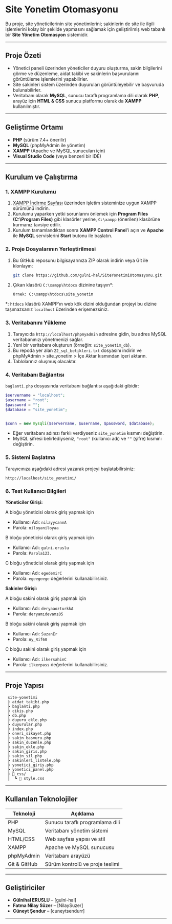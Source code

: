 # Site Yonetim Otomasyonu


Bu proje, site yöneticilerinin site yönetimlerini; sakinlerin de site ile ilgili işlemlerini kolay bir şekilde yapmasını sağlamak için geliştirilmiş web tabanlı bir  **Site Yönetim Otomasyon** sistemidir.




---


## Proje Özeti


- Yönetici paneli üzerinden yöneticiler duyuru oluşturma, sakin bilgilerini görme ve düzenleme, aidat takibi ve sakinlerin başvurularını görüntüleme işlemlerini yapabilirler.
- Site sakinleri sistem üzerinden duyuruları görüntüleyebilir ve başvuruda bulunabilirler.
- Veritabanı olarak **MySQL**, sunucu taraflı programlama dili olarak **PHP**, arayüz için **HTML & CSS** sunucu platformu olarak da  **XAMPP** kullanılmıştır.


---


## Geliştirme Ortamı


- **PHP** (sürüm 7.4+ önerilir)
- **MySQL** (phpMyAdmin ile yönetim)
- **XAMPP** (Apache ve MySQL sunucuları için)
- **Visual Studio Code** (veya benzeri bir IDE)


---


##  Kurulum ve Çalıştırma


### 1. XAMPP Kurulumu


1. [XAMPP İndirme Sayfası](https://www.apachefriends.org/index.html) üzerinden işletim sisteminize uygun XAMPP sürümünü indirin.
2. Kurulumu yaparken yetki sorunlarını önlemek için **Program Files (C:\Program Files)** gibi klasörler yerine,  `C:\xampp` (önerilen) klasörüne kurmanız tavsiye edilir.
3. Kurulum tamamlandıktan sonra **XAMPP Control Panel**'i açın ve **Apache** ile **MySQL** servislerini **Start** butonu ile başlatın.


### 2. Proje Dosyalarının Yerleştirilmesi


1. Bu GitHub reposunu bilgisayarınıza ZIP olarak indirin veya Git ile klonlayın:
   ```bash
   git clone https://github.com/gulni-hal/SiteYonetimiOtomasyonu.git
   ```
2. Çıkan klasörü `C:\xampp\htdocs` dizinine taşıyın*:
   ```
   Örnek: C:\xampp\htdocs\site_yonetim
   ```


*: `htdocs` klasörü XAMPP'ın web kök dizini olduğundan projeyi bu dizine taşımazsanız `localhost` üzerinden erişemezsiniz.


### 3. Veritabanını Yükleme


1. Tarayıcıda `http://localhost/phpmyadmin` adresine gidin, bu adres MySQL veritabanınızı yönetmenizi sağlar.
2. Yeni bir veritabanı oluşturun (örneğin: `site_yonetim_db`).
3. Bu repoda yer alan `22_sql_betikleri.txt` dosyasını indirin ve phpMyAdmin > site_yonetim > İçe Aktar kısmından içeri aktarın.
4. Tablolarınız oluşmuş olacaktır.


### 4. Veritabanı Bağlantısı


`baglanti.php` dosyasında veritabanı bağlantısı aşağıdaki gibidir:


```php
$servername = "localhost";
$username = "root";
$password = "";
$database = "site_yonetim";


$conn = new mysqli($servername, $username, $password, $database);


```


- Eğer veritabanı adınızı farklı verdiyseniz `site_yonetim` kısmını değiştirin.
- MySQL şifresi belirlediyseniz, `"root"` (kullanıcı adı) ve `""` (şifre) kısmını değiştirin.


### 5. Sistemi Başlatma


Tarayıcınıza aşağıdaki adresi yazarak projeyi başlatabilirsiniz:


```
http://localhost/site_yonetimi/
```


### 6. Test Kullanıcı Bilgileri


**Yöneticiler Girişi:**


A bloğu yöneticisi olarak giriş yapmak için
- Kullanıcı Adı: `nilayycannA`
- Parola: `niloyaniloyaa`


B bloğu yöneticisi olarak giriş yapmak için
- Kullanıcı Adı: `gulni.eruslu`
- Parola: `Parola123.`


C bloğu yöneticisi olarak giriş yapmak için
- Kullanıcı Adı: `egedemirC`
- Parola: `egeegeege`
değerlerini kullanabilirsiniz.


**Sakinler Girişi:**


A bloğu sakini olarak giriş yapmak için
- Kullanıcı Adı: `deryaaozturkkA`
- Parola: `deryamıdevamı05`


B bloğu sakini olarak giriş yapmak için
- Kullanıcı Adı: `SuzanEr`
- Parola: `Ay_Rif60`


C bloğu sakini olarak giriş yapmak için
- Kullanıcı Adı: `ilkersahinC`
- Parola: `ilkerpass`
değerlerini kullanabilirsiniz.




---


## Proje Yapısı


```
 site-yonetimi
 ┣ aidat_takibi.php
 ┣ baglanti.php
 ┣ cikis.php
 ┣ db.php
 ┣ duyuru_ekle.php
 ┣ duyurular.php
 ┣ index.php
 ┣ oneri_sikayet.php
 ┣ sakin_basvuru.php
 ┣ sakin_duzenle.php
 ┣ sakin_ekle.php
 ┣ sakin_giris.php
 ┣ sakin_sil.php
 ┣ sakinleri_listele.php
 ┣ yonetici_giris.php
 ┣ yonetici_panel.php
 ┣ 📄 css/
 ┃  ┗ 📄 style.css
```


---


##  Kullanılan Teknolojiler


| Teknoloji | Açıklama |
|----------|----------|
| PHP | Sunucu taraflı programlama dili |
| MySQL | Veritabanı yönetim sistemi |
| HTML/CSS | Web sayfası yapısı ve stil |
| XAMPP | Apache ve MySQL sunucusu |
| phpMyAdmin | Veritabanı arayüzü |
| Git & GitHub | Sürüm kontrolü ve proje teslimi |


---


## Geliştiriciler


- **Gülnihal ERUSLU** – [gulni-hal]
- **Fatma Nilay Süzer** – [NilaySuzer]
- **Cüneyt Şendur** – [cuneytsendurr]


---
